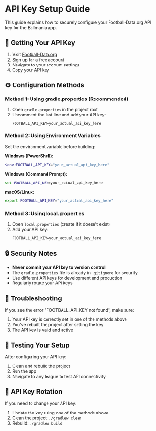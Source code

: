 # API Key Setup Guide

This guide explains how to securely configure your Football-Data.org API key for the Ballmania app.

## 🔑 Getting Your API Key

1. Visit [Football-Data.org](https://www.football-data.org/)
2. Sign up for a free account
3. Navigate to your account settings
4. Copy your API key

## ⚙️ Configuration Methods

### Method 1: Using gradle.properties (Recommended)

1. Open `gradle.properties` in the project root
2. Uncomment the last line and add your API key:
   ```properties
   FOOTBALL_API_KEY=your_actual_api_key_here
   ```

### Method 2: Using Environment Variables

Set the environment variable before building:

**Windows (PowerShell):**
```powershell
$env:FOOTBALL_API_KEY="your_actual_api_key_here"
```

**Windows (Command Prompt):**
```cmd
set FOOTBALL_API_KEY=your_actual_api_key_here
```

**macOS/Linux:**
```bash
export FOOTBALL_API_KEY="your_actual_api_key_here"
```

### Method 3: Using local.properties

1. Open `local.properties` (create if it doesn't exist)
2. Add your API key:
   ```properties
   FOOTBALL_API_KEY=your_actual_api_key_here
   ```

## 🔒 Security Notes

- **Never commit your API key to version control**
- The `gradle.properties` file is already in `.gitignore` for security
- Use different API keys for development and production
- Regularly rotate your API keys

## 🚨 Troubleshooting

If you see the error "FOOTBALL_API_KEY not found", make sure:
1. Your API key is correctly set in one of the methods above
2. You've rebuilt the project after setting the key
3. The API key is valid and active

## 📱 Testing Your Setup

After configuring your API key:
1. Clean and rebuild the project
2. Run the app
3. Navigate to any league to test API connectivity

## 🔄 API Key Rotation

If you need to change your API key:
1. Update the key using one of the methods above
2. Clean the project: `./gradlew clean`
3. Rebuild: `./gradlew build` 